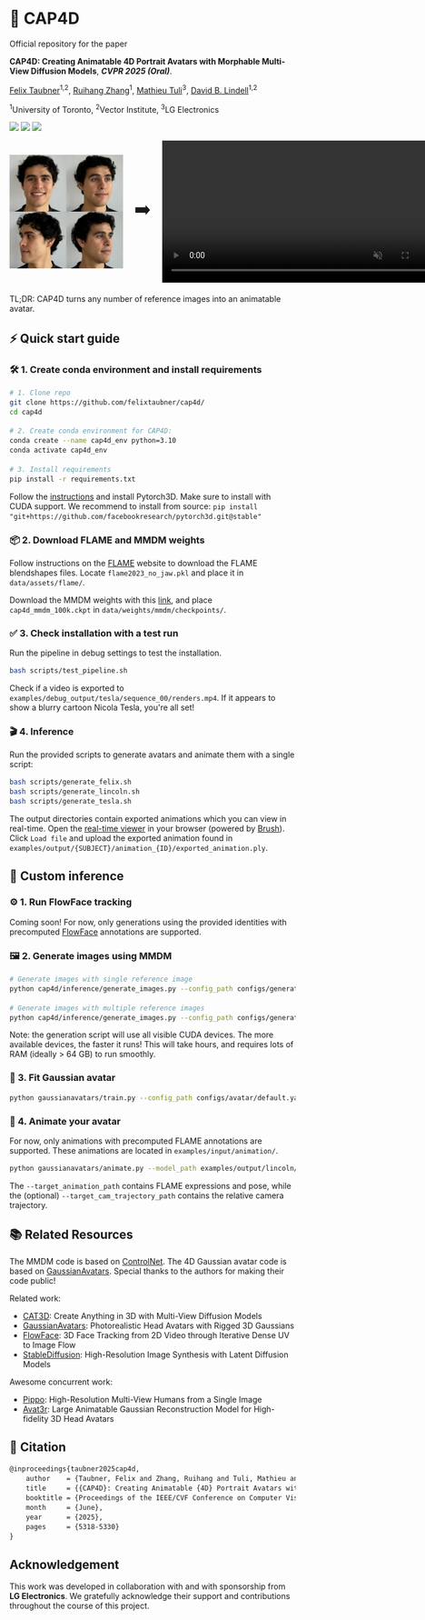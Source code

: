 # 🧢 CAP4D
Official repository for the paper

**CAP4D: Creating Animatable 4D Portrait Avatars with Morphable Multi-View Diffusion Models**, ***CVPR 2025 (Oral)***.

<a href="https://felixtaubner.github.io/" target="_blank">Felix Taubner</a><sup>1,2</sup>, <a href="https://scholar.google.com/citations?user=KFx-0xIAAAAJ&hl=en" target="_blank">Ruihang Zhang</a><sup>1</sup>, <a href="https://mathieutuli.com/" target="_blank">Mathieu Tuli</a><sup>3</sup>, <a href="https://davidlindell.com/" target="_blank">David B. Lindell</a><sup>1,2</sup>

<sup>1</sup>University of Toronto, <sup>2</sup>Vector Institute, <sup>3</sup>LG Electronics

<a href='https://arxiv.org/abs/2412.12093'><img src='https://img.shields.io/badge/arXiv-2301.02379-red'></a> <a href='https://felixtaubner.github.io/cap4d/'><img src='https://img.shields.io/badge/project page-CAP4D-Green'></a> <a href='#citation'><img src='https://img.shields.io/badge/cite-blue'></a>

<div style="display: flex; align-items: center; gap: 20px; margin-bottom:20px">
  <img src="assets/felix_reference_imgs.webp" height="200" alt="Reference images"/>
  <span style="font-size: 2rem;">➡️</span>
  <video src="assets/felix_live_viewer.mp4" height="250" autoplay loop muted></video>
</div>

TL;DR: CAP4D turns any number of reference images into an animatable avatar. 

## ⚡️ Quick start guide

### 🛠️ 1. Create conda environment and install requirements

```bash
# 1. Clone repo
git clone https://github.com/felixtaubner/cap4d/
cd cap4d

# 2. Create conda environment for CAP4D:
conda create --name cap4d_env python=3.10
conda activate cap4d_env

# 3. Install requirements
pip install -r requirements.txt
```
Follow the [instructions](https://github.com/facebookresearch/pytorch3d/blob/main/INSTALL.md) and install Pytorch3D. Make sure to install with CUDA support. We recommend to install from source: ```pip install "git+https://github.com/facebookresearch/pytorch3d.git@stable"```

### 📦 2. Download FLAME and MMDM weights
Follow instructions on the [FLAME](https://flame.is.tue.mpg.de/index.html) website to download the FLAME blendshapes files. Locate ```flame2023_no_jaw.pkl``` and place it in ```data/assets/flame/```. 

Download the MMDM weights with this [link](https://www.dropbox.com/scl/fi/xmgozlkg67v0n2ib6oat5/cap4d_mmdm_100k.ckpt?rlkey=xuhrgyvyre7cezws11afqy1v2&st=j8gtx33j&dl=0), and place ```cap4d_mmdm_100k.ckpt``` in ```data/weights/mmdm/checkpoints/```. 

### ✅ 3. Check installation with a test run
Run the pipeline in debug settings to test the installation.

```bash
bash scripts/test_pipeline.sh
```

Check if a video is exported to `examples/debug_output/tesla/sequence_00/renders.mp4`.
If it appears to show a blurry cartoon Nicola Tesla, you're all set! 

### 🎬 4. Inference 
Run the provided scripts to generate avatars and animate them with a single script:

```bash
bash scripts/generate_felix.sh
bash scripts/generate_lincoln.sh
bash scripts/generate_tesla.sh
```

The output directories contain exported animations which you can view in real-time.
Open the [real-time viewer](https://felixtaubner.github.io/cap4d/viewer/) in your browser (powered by [Brush](https://github.com/ArthurBrussee/brush/)). Click `Load file` and
upload the exported animation found in `examples/output/{SUBJECT}/animation_{ID}/exported_animation.ply`.

## 🔧 Custom inference

### ⚙️ 1. Run FlowFace tracking
Coming soon! For now, only generations using the provided identities with precomputed [FlowFace](https://felixtaubner.github.io/flowface/) annotations are supported. 

### 🖼️ 2. Generate images using MMDM

```bash
# Generate images with single reference image
python cap4d/inference/generate_images.py --config_path configs/generation/single_ref.yaml --reference_data_path examples/input/lincoln/ --output_path examples/output/lincoln/

# Generate images with multiple reference images
python cap4d/inference/generate_images.py --config_path configs/generation/multi_ref.yaml --reference_data_path examples/input/felix/ --output_path examples/output/felix/
```
Note: the generation script will use all visible CUDA devices. The more available devices, the faster it runs! This will take hours, and requires lots of RAM (ideally > 64 GB) to run smoothly.

### 👤 3. Fit Gaussian avatar 

```bash
python gaussianavatars/train.py --config_path configs/avatar/default.yaml --source_paths examples/output/{SUBJECT}/reference_images/ examples/output/{SUBJECT}/generated_images/ --model_path examples/output/{SUBJECT}/avatar/ --interval 5000
```

### 🕺 4. Animate your avatar

For now, only animations with precomputed FLAME annotations are supported. 
These animations are located in `examples/input/animation/`.

```bash
python gaussianavatars/animate.py --model_path examples/output/lincoln/avatar/ --target_animation_path examples/input/animation/sequence_00/fit.npz  --target_cam_trajectory_path examples/input/animation/sequence_00/orbit.npz  --output_path examples/output/lincoln/animation_00/ --export_ply 1 --compress_ply 0
```

The `--target_animation_path` contains FLAME expressions and pose, while the (optional) `--target_cam_trajectory_path` contains the relative camera trajectory. 

## 📚 Related Resources

The MMDM code is based on [ControlNet](https://github.com/lllyasviel/ControlNet). The 4D Gaussian avatar code is based on [GaussianAvatars](https://github.com/ShenhanQian/GaussianAvatars). Special thanks to the authors for making their code public!

Related work: 
- [CAT3D](https://cat3d.github.io/): Create Anything in 3D with Multi-View Diffusion Models
- [GaussianAvatars](https://shenhanqian.github.io/gaussian-avatars): Photorealistic Head Avatars with Rigged 3D Gaussians
- [FlowFace](https://felixtaubner.github.io/flowface/): 3D Face Tracking from 2D Video through Iterative Dense UV to Image Flow
- [StableDiffusion](https://github.com/Stability-AI/stablediffusion): High-Resolution Image Synthesis with Latent Diffusion Models

Awesome concurrent work:
- [Pippo](https://yashkant.github.io/pippo/): High-Resolution Multi-View Humans from a Single Image
- [Avat3r](https://tobias-kirschstein.github.io/avat3r/): Large Animatable Gaussian Reconstruction Model for High-fidelity 3D Head Avatars

## 📖 Citation

```tex
@inproceedings{taubner2025cap4d,
    author    = {Taubner, Felix and Zhang, Ruihang and Tuli, Mathieu and Lindell, David B.},
    title     = {{CAP4D}: Creating Animatable {4D} Portrait Avatars with Morphable Multi-View Diffusion Models},
    booktitle = {Proceedings of the IEEE/CVF Conference on Computer Vision and Pattern Recognition (CVPR)},
    month     = {June},
    year      = {2025},
    pages     = {5318-5330}
}
```

## Acknowledgement
This work was developed in collaboration with and with sponsorship from **LG Electronics**. We gratefully acknowledge their support and contributions throughout the course of this project.
